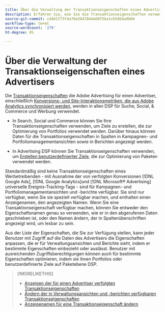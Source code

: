 ```yaml
---
title: Über die Verwaltung der Transaktionseigenschaften eines Advertisers
description: Erfahren Sie, wie Sie die Transaktionseigenschaften verwenden können, die Adobe Advertising für einen Advertiser verfolgt.
source-git-commit: cd461f73f4a70a5647844a6075ba1c65d64a9b04
workflow-type: tm+mt
source-wordcount: '279'
ht-degree: 0%

---
```


# Über die Verwaltung der Transaktionseigenschaften eines Advertisers

Die [Transaktionseigenschaften](/help/search-social-commerce/glossary.md#s-t) die Adobe Advertising für einen Advertiser, einschließlich [Konversions- und Site-Interaktionsmetriken, die aus Adobe Analytics synchronisiert werden](/help/integrations/analytics/analytics-data-in-advertising.md), werden in allen DSP für Suche, Social, &amp; Commerce und Werbung verwendet.

* In Search, Social und Commerce können Sie Ihre Transaktionseigenschaften verwenden, um Ziele zu erstellen, die zur Optimierung von Portfolios verwendet werden. Darüber hinaus können Daten für die Transaktionseigenschaften in Spalten in Kampagnen- und Portfoliomanagementansichten sowie in Berichten angezeigt werden.

* In Advertising DSP können Sie Transaktionseigenschaften verwenden, um [Erstellen benutzerdefinierter Ziele](/help/dsp/optimization/custom-goal-create.md), die zur Optimierung von Paketen verwendet werden.

Standardmäßig sind keine Transaktionseigenschaften eines Werbetreibenden - mit Ausnahme der von verfolgten Konversionen [!DNL Google Ads], [!DNL Google Analytics]und [!DNL Microsoft® Advertising] universelle Ereignis-Tracking-Tags - sind für Kampagnen- und Portfoliomanagementansichten und -berichte verfügbar. Sie sind nur verfügbar, wenn Sie sie speziell verfügbar machen, und enthalten einen Anzeigenamen, den angezeigten Namen. Wenn Sie eine Transaktionseigenschaft verfügbar machen, können Sie entweder den Eigenschaftsnamen genau so verwenden, wie er in den abgerufenen Daten geschrieben ist, oder den Namen ändern, der in Spaltenüberschriften angezeigt wird, um lesbar zu sein.

Aus der Liste der Eigenschaften, die Sie zur Verfügung stellen, kann jeder Benutzer mit Zugriff auf die Daten des Advertisers die Eigenschaften anpassen, die er für Verwaltungsansichten und Berichte sieht, indem er bestimmte Eigenschaften einbezieht oder auslässt. Benutzer mit ausreichenden Zugriffsberechtigungen können auch für bestimmte Eigenschaften optimieren, indem sie ihnen Portfolios oder benutzerdefinierte Ziele auf Paketebene DSP.

>[!MORELIKETHIS]
>
>* [Anzeigen der für einen Advertiser verfolgten Transaktionseigenschaften](transaction-property-view-tracked.md)
>* [Ändern der in Verwaltungsansichten und -berichten verfügbaren Transaktionseigenschaften](transaction-property-edit-available.md)
>* [Anzeigenamen für eine Transaktionseigenschaft ändern](transaction-property-edit-display-name.md)

